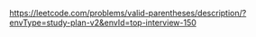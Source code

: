 https://leetcode.com/problems/valid-parentheses/description/?envType=study-plan-v2&envId=top-interview-150
